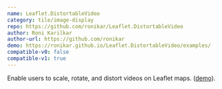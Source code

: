 ```yaml
---
name: Leaflet.DistortableVideo
category: tile/image-display
repo: https://github.com/ronikar/Leaflet.DistortableVideo
author: Roni Karilkar
author-url: https://github.com/ronikar
demo: https://ronikar.github.io/Leaflet.DistortableVideo/examples/
compatible-v0: false
compatible-v1: true
---
```


Enable users to scale, rotate, and distort videos on Leaflet maps.  (<a href="https://ronikar.github.io/Leaflet.DistortableVideo/examples/">demo</a>).
